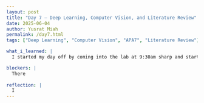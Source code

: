 ```yaml
---
layout: post
title: "Day 7 – Deep Learning, Computer Vision, and Literature Review"
date: 2025-06-04
author: Yusrat Miah
permalink: /day7.html
tags: ["Deep Learning", "Computer Vision", "APA7", "Literature Review"]

what_i_learned: |
  I started my day off by coming into the lab at 9:30am sharp and started to work today. My Graduate mentor tasked our group to read the assigned literature papers an in-depth manner. 

blockers: |
  There 
  
reflection: |
  I 
---
```



